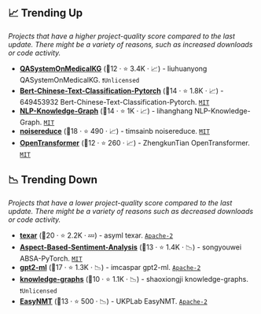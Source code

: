 ## 📈 Trending Up

_Projects that have a higher project-quality score compared to the last update. There might be a variety of reasons, such as increased downloads or code activity._

- <b><a href="https://github.com/liuhuanyong/QASystemOnMedicalKG">QASystemOnMedicalKG</a></b> (🥈12 ·  ⭐ 3.4K · 📈) - liuhuanyong QASystemOnMedicalKG. <code>❗Unlicensed</code>
- <b><a href="https://github.com/649453932/Bert-Chinese-Text-Classification-Pytorch">Bert-Chinese-Text-Classification-Pytorch</a></b> (🥉14 ·  ⭐ 1.8K · 📈) - 649453932 Bert-Chinese-Text-Classification-Pytorch. <code><a href="http://bit.ly/34MBwT8">MIT</a></code>
- <b><a href="https://github.com/lihanghang/NLP-Knowledge-Graph">NLP-Knowledge-Graph</a></b> (🥇14 ·  ⭐ 1K · 📈) - lihanghang NLP-Knowledge-Graph. <code><a href="http://bit.ly/34MBwT8">MIT</a></code>
- <b><a href="https://github.com/timsainb/noisereduce">noisereduce</a></b> (🥈18 ·  ⭐ 490 · 📈) - timsainb noisereduce. <code><a href="http://bit.ly/34MBwT8">MIT</a></code>
- <b><a href="https://github.com/ZhengkunTian/OpenTransformer">OpenTransformer</a></b> (🥉12 ·  ⭐ 260 · 📈) - ZhengkunTian OpenTransformer. <code><a href="http://bit.ly/34MBwT8">MIT</a></code>

## 📉 Trending Down

_Projects that have a lower project-quality score compared to the last update. There might be a variety of reasons such as decreased downloads or code activity._

- <b><a href="https://github.com/asyml/texar">texar</a></b> (🥇20 ·  ⭐ 2.2K · 💤) - asyml texar. <code><a href="http://bit.ly/3nYMfla">Apache-2</a></code>
- <b><a href="https://github.com/songyouwei/ABSA-PyTorch">Aspect-Based-Sentiment-Analysis</a></b> (🥈13 ·  ⭐ 1.4K · 📉) - songyouwei ABSA-PyTorch. <code><a href="http://bit.ly/34MBwT8">MIT</a></code>
- <b><a href="https://github.com/imcaspar/gpt2-ml">gpt2-ml</a></b> (🥈17 ·  ⭐ 1.3K · 📉) - imcaspar gpt2-ml. <code><a href="http://bit.ly/3nYMfla">Apache-2</a></code>
- <b><a href="https://github.com/shaoxiongji/knowledge-graphs">knowledge-graphs</a></b> (🥉10 ·  ⭐ 1.1K · 📉) - shaoxiongji knowledge-graphs. <code>❗Unlicensed</code>
- <b><a href="https://github.com/UKPLab/EasyNMT">EasyNMT</a></b> (🥉13 ·  ⭐ 500 · 📉) - UKPLab EasyNMT. <code><a href="http://bit.ly/3nYMfla">Apache-2</a></code>

